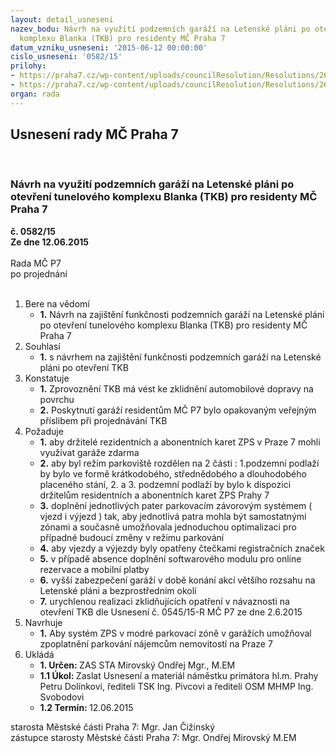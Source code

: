 ```yaml
---
layout: detail_usneseni
nazev_bodu: Návrh na využití podzemních garáží na Letenské pláni po otevření tunelového
  komplexu Blanka (TKB) pro residenty MČ Praha 7
datum_vzniku_usneseni: '2015-06-12 00:00:00'
cislo_usneseni: '0582/15'
prilohy:
- https://praha7.cz/wp-content/uploads/councilResolution/Resolutions/26267/37-15-v%c3%bd%c5%88atek_z_anal%c3%bdzy.doc
- https://praha7.cz/wp-content/uploads/councilResolution/Resolutions/26267/37-15-usnesenirmc2015060211553613.doc
organ: rada
---
```

<div id="ucUsn_pList" class="usn">
	<span><h2>Usnesení rady MČ Praha 7 </h2>
<br></span><div class="standBody">
<span><h3>Návrh na využití podzemních garáží na Letenské pláni po otevření tunelového komplexu Blanka (TKB) pro residenty MČ Praha 7</h3></span><div class="center">
		<strong>č. 0582/15</strong><br>
	</div>
<div class="center">
		<strong>Ze dne 12.06.2015</strong><br><br>
	</div>Rada MČ P7<br> po projednání<br><br><ol>
<li>Bere na vědomí<ul><li>
<strong>1.</strong> Návrh na zajištění funkčnosti podzemních garáží na Letenské pláni po otevření tunelového komplexu Blanka (TKB) pro residenty MČ Praha 7</li></ul>
</li>
<li>Souhlasí<ul><li>
<strong>1.</strong> s návrhem na zajištění funkčnosti podzemních garáží na Letenské pláni po otevření TKB</li></ul>
</li>
<li>Konstatuje<ul>
<li>
<strong>1.</strong> Zprovoznění TKB má vést ke zklidnění automobilové dopravy na povrchu</li>
<li>
<strong>2.</strong> Poskytnutí garáží residentům MČ P7 bylo opakovaným veřejným příslibem při projednávání TKB</li>
</ul>
</li>
<li>Požaduje<ul>
<li>
<strong>1.</strong> aby držitelé rezidentních a abonentních karet ZPS v Praze 7 mohli využívat garáže zdarma</li>
<li>
<strong>2.</strong> aby byl režim parkoviště rozdělen na 2 části : 1.podzemní podlaží by bylo ve formě krátkodobého, střednědobého a dlouhodobého placeného stání,  2. a 3. podzemní podlaží by bylo k dispozici držitelům residentních a abonentních karet  ZPS Prahy 7</li>
<li>
<strong>3.</strong> doplnění jednotlivých pater parkovacím závorovým systémem ( vjezd i výjezd ) tak, aby jednotlivá patra mohla být samostatnými zónami a současně umožňovala jednoduchou optimalizaci pro případné budoucí změny v režimu parkování</li>
<li>
<strong>4.</strong> aby vjezdy a výjezdy byly opatřeny čtečkami registračních značek </li>
<li>
<strong>5.</strong> v případě absence doplnění softwarového modulu pro online rezervace a mobilní platby </li>
<li>
<strong>6.</strong> vyšší zabezpečení garáží v době konání akcí většího rozsahu na Letenské pláni a bezprostředním okolí </li>
<li>
<strong>7.</strong> urychlenou realizaci zklidňujících opatření v návaznosti na otevření TKB dle Usnesení č. 0545/15-R MČ P7 ze dne 2.6.2015</li>
</ul>
</li>
<li>Navrhuje<ul><li>
<strong>1.</strong> Aby systém ZPS v modré parkovací zóně v garážích umožňoval zpoplatnění parkování nájemcům nemovitostí na Praze 7</li></ul>
</li>
<li>Ukládá<ul>
<li>
<strong>1. Určen: </strong>ZAS STA Mirovský Ondřej Mgr., M.EM</li>
<li>
<strong>1.1 Úkol: </strong>Zaslat Usnesení a materiál náměstku primátora hl.m. Prahy Petru Dolínkovi, řediteli TSK Ing. Pivcovi a řediteli OSM MHMP Ing. Svobodovi </li>
<li>
<strong>1.2 Termín: </strong>12.06.2015</li>
</ul>
</li>
</ol>starosta Městské části Praha 7: Mgr. Jan Čižinský<br>zástupce starosty Městské části Praha 7: Mgr. Ondřej Mirovský M.EM 
</div>
</div>